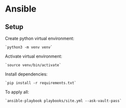 # Ansible

## Setup

Create python virtual environment:

    `python3 -m venv venv`

Activate virtual environment:

    `source venv/bin/activate`

Install dependencies:

    `pip install -r requirements.txt`

To apply all:

    `ansible-playbook playbooks/site.yml --ask-vault-pass`

